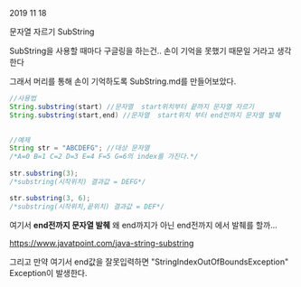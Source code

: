 2019 11 18

문자열 자르기 SubString

SubString을 사용할 때마다 구글링을 하는건.. 
손이 기억을 못했기 때문일 거라고 생각한다

그래서 머리를 통해 손이 기억하도록
SubString.md를 만들어보았다.


```java
//사용법
String.substring(start) //문자열  start위치부터 끝까지 문자열 자르기
String.substring(start,end) //문자열  start위치 부터 end전까지 문자열 발췌
		

//예제
String str = "ABCDEFG"; //대상 문자열
/*A=0 B=1 C=2 D=3 E=4 F=5 G=6의 index를 가진다.*/
		
str.substring(3); 
/*substring(시작위치) 결과값 = DEFG*/

str.substring(3, 6); 
/*substring(시작위치,끝위치) 결과값 = DEF*/

```


여기서 **end전까지 문자열 발췌**
왜 end까지가 아닌 end전까지 에서 발췌를 할까...

https://www.javatpoint.com/java-string-substring

그리고 만약 여기서 end값을 잘못입력하면
"StringIndexOutOfBoundsException"
Exception이 발생한다.

